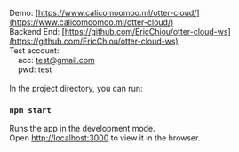 Demo: [https://www.calicomoomoo.ml/otter-cloud/](https://www.calicomoomoo.ml/otter-cloud/) <br>
Backend End: [https://github.com/EricChiou/otter-cloud-ws](https://github.com/EricChiou/otter-cloud-ws) <br>
Test account:   
&nbsp;&nbsp;&nbsp;&nbsp;acc: test@gmail.com   
&nbsp;&nbsp;&nbsp;&nbsp;pwd: test  
<br>
In the project directory, you can run:

### `npm start`

Runs the app in the development mode.<br />
Open [http://localhost:3000](http://localhost:3000) to view it in the browser.
